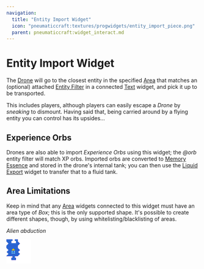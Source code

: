 ```yaml
---
navigation:
  title: "Entity Import Widget"
  icon: "pneumaticcraft:textures/progwidgets/entity_import_piece.png"
  parent: pneumaticcraft:widget_interact.md
---
```


# Entity Import Widget

The [Drone](../drone.md) will go to the closest entity in the specified [Area](./area.md) that matches an (optional) attached [Entity Filter](../entity_filter.md) in a connected [Text](./text.md) widget, and pick it up to be transported.

This includes players, although players can easily escape a *Drone* by *sneaking* to dismount. Having said that, being carried around by a flying entity you can control has its upsides...

## Experience Orbs

Drones are also able to import *Experience Orbs* using this widget; the *@orb* entity filter will match XP orbs. Imported orbs are converted to [Memory Essence](../memory_essence.md) and stored in the drone's internal tank; you can then use the [Liquid Export](./liquid_export.md) widget to transfer that to a fluid tank.

## Area Limitations

Keep in mind that any [Area](./area.md) widgets connected to this widget must have an area type of *Box*; this is the only supported shape. It's possible to create different shapes, though, by using whitelisting/blacklisting of areas.

*Alien abduction*

![](entity_import_piece.png)

